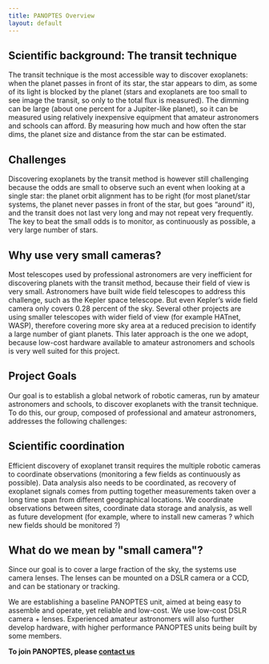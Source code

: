 ```yaml
---
title: PANOPTES Overview
layout: default
---
```


## Scientific background: The transit technique

The transit technique is the most accessible way to discover exoplanets: when the planet passes in front of its star, the star appears to dim, as some of its light is blocked by the planet (stars and exoplanets are too small to see image the transit, so only to the total flux is measured). The dimming can be large (about one percent for a Jupiter-like planet), so it can be measured using relatively inexpensive equipment that amateur astronomers and schools can afford. By measuring how much and how often the star dims, the planet size and distance from the star can be estimated.

## Challenges

Discovering exoplanets by the transit method is however still challenging because the odds are small to observe such an event when looking at a single star: the planet orbit alignment has to be right (for most planet/star systems, the planet never passes in front of the star, but goes “around” it), and the transit does not last very long and may not repeat very frequently. The key to beat the small odds is to monitor, as continuously as possible, a very large number of stars.

## Why use very small cameras?

Most telescopes used by professional astronomers are very inefficient for discovering planets with the transit method, because their field of view is very small. Astronomers have built wide field telescopes to address this challenge, such as the Kepler space telescope. But even Kepler’s wide field camera only covers 0.28 percent of the sky. Several other projects are using smaller telescopes with wider field of view (for example HATnet, WASP), therefore covering more sky area at a reduced precision to identify a large number of giant planets. This later approach is the one we adopt, because low-cost hardware available to amateur astronomers and schools is very well suited for this project.

## Project Goals

Our goal is to establish a global network of robotic cameras, run by amateur astronomers and schools, to discover exoplanets with the transit technique. To do this, our group, composed of professional and amateur astronomers, addresses the following challenges:

## Scientific coordination

Efficient discovery of exoplanet transit requires the multiple robotic cameras to coordinate observations (monitoring a few fields as continuously as possible). Data analysis also needs to be coordinated, as recovery of exoplanet signals comes from putting together measurements taken over a long time span from different geographical locations. We coordinate observations between sites, coordinate data storage and analysis, as well as future development (for example, where to install new cameras ? which new fields should be monitored ?)

## What do we mean by "small camera"?

Since our goal is to cover a large fraction of the sky, the systems use camera lenses. The lenses can be mounted on a DSLR camera or a CCD, and can be stationary or tracking.

We are establishing a baseline PANOPTES unit, aimed at being easy to assemble and operate, yet reliable and low-cost. We use low-cost DSLR camera + lenses. Experienced amateur astronomers will also further develop hardware, with higher performance PANOPTES units being built by some members.

**To join PANOPTES, please [contact us](contact.html)**

